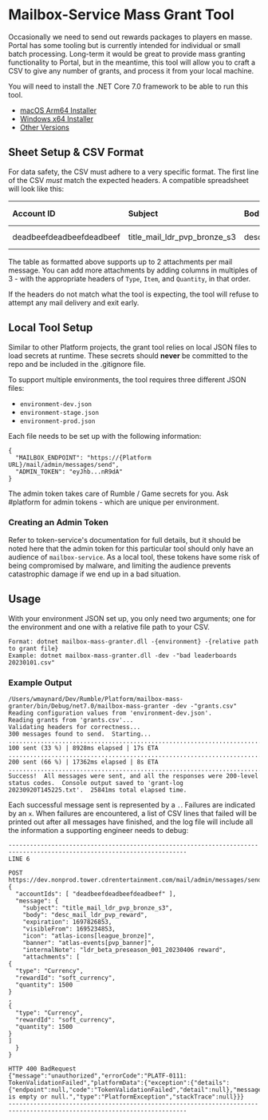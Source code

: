 # Mailbox-Service Mass Grant Tool

Occasionally we need to send out rewards packages to players en masse.  Portal has some tooling but is currently intended for individual or small batch processing.  Long-term it would be great to provide mass granting functionality to Portal, but in the meantime, this tool will allow you to craft a CSV to give any number of grants, and process it from your local machine.

You will need to install the .NET Core 7.0 framework to be able to run this tool.

* [macOS Arm64 Installer]("https://dotnet.microsoft.com/en-us/download/dotnet/thank-you/sdk-7.0.401-macos-arm64-installer")
* [Windows x64 Installer]("https://dotnet.microsoft.com/en-us/download/dotnet/thank-you/sdk-7.0.401-windows-x64-installer")
* [Other Versions]("https://dotnet.microsoft.com/en-us/download/dotnet/7.0")


## Sheet Setup & CSV Format

For data safety, the CSV must adhere to a very specific format.  The first line of the CSV _must_ match the expected headers.  A compatible spreadsheet will look like this:

| Account ID               | Subject                      | Body                     | Banner                   | Icon                       | Note                                   | Expiration | Visible From | Type     | Item          | Quantity | Type     | Item          | Quantity | Type | Item | Quantity |
|:-------------------------|:-----------------------------|:-------------------------|:-------------------------|:---------------------------|:---------------------------------------|:-----------|:-------------|:---------|:--------------|:---------|:---------|:--------------|:---------|:-----|:-----|:---------|
| deadbeefdeadbeefdeadbeef | title_mail_ldr_pvp_bronze_s3 | desc_mail_ldr_pvp_reward | atlas-events[pvp_banner] | atlas-icons[league_bronze] | ldr_beta_preseason_001_20230406 reward |            |              | Currency | soft_currency | 1600     | Currency | soft_currency | 1600     |      |      |

The table as formatted above supports up to 2 attachments per mail message.  You can add more attachments by adding columns in multiples of 3 - with the appropriate headers of `Type`, `Item`, and `Quantity`, in that order.

If the headers do not match what the tool is expecting, the tool will refuse to attempt any mail delivery and exit early.

## Local Tool Setup

Similar to other Platform projects, the grant tool relies on local JSON files to load secrets at runtime.  These secrets should **never** be committed to the repo and be included in the .gitignore file.

To support multiple environments, the tool requires three different JSON files:

* `environment-dev.json`
* `environment-stage.json`
* `environment-prod.json`

Each file needs to be set up with the following information:

```
{
  "MAILBOX_ENDPOINT": "https://{Platform URL}/mail/admin/messages/send",
  "ADMIN_TOKEN": "eyJhb...nR9dA"
}
```

The admin token takes care of Rumble / Game secrets for you.  Ask #platform for admin tokens - which are unique per environment.

### Creating an Admin Token

Refer to token-service's documentation for full details, but it should be noted here that the admin token for this particular tool should only have an audience of `mailbox-service`.  As a local tool, these tokens have some risk of being compromised by malware, and limiting the audience prevents catastrophic damage if we end up in a bad situation.

## Usage

With your environment JSON set up, you only need two arguments; one for the environment and one with a relative file path to your CSV.

```
Format: dotnet mailbox-mass-granter.dll -{environment} -{relative path to grant file}
Example: dotnet mailbox-mass-granter.dll -dev -"bad leaderboards 20230101.csv"
```

### Example Output

```
/Users/wmaynard/Dev/Rumble/Platform/mailbox-mass-granter/bin/Debug/net7.0/mailbox-mass-granter -dev -"grants.csv"
Reading configuration values from 'environment-dev.json'.
Reading grants from 'grants.csv'...
Validating headers for correctness...
300 messages found to send.  Starting...
.................................................................................................... 100 sent (33 %) | 8928ms elapsed | 17s ETA
.................................................................................................... 200 sent (66 %) | 17362ms elapsed | 8s ETA
....................................................................................................
Success!  All messages were sent, and all the responses were 200-level status codes.  Console output saved to 'grant-log 20230920T145225.txt'.  25841ms total elapsed time.
```

Each successful message sent is represented by a `.`.  Failures are indicated by an `x`.  When failures are encountered, a list of CSV lines that failed will be printed out after all messages have finished, and the log file will include all the information a supporting engineer needs to debug:

```
------------------------------------------------------------------------------------------------------------------------
LINE 6

POST https://dev.nonprod.tower.cdrentertainment.com/mail/admin/messages/send
{
  "accountIds": [ "deadbeefdeadbeefdeadbeef" ],
  "message": {
    "subject": "title_mail_ldr_pvp_bronze_s3",
    "body": "desc_mail_ldr_pvp_reward",
    "expiration": 1697826853,
    "visibleFrom": 1695234853,
    "icon": "atlas-icons[league_bronze]",
    "banner": "atlas-events[pvp_banner]",
    "internalNote": "ldr_beta_preseason_001_20230406 reward",
    "attachments": [
{
  "type": "Currency",
  "rewardId": "soft_currency",
  "quantity": 1500
}
,
{
  "type": "Currency",
  "rewardId": "soft_currency",
  "quantity": 1500
}
]
  }
}

HTTP 400 BadRequest
{"message":"unauthorized","errorCode":"PLATF-0111: TokenValidationFailed","platformData":{"exception":{"details":{"endpoint":null,"code":"TokenValidationFailed","detail":null},"message":"Token is empty or null.","type":"PlatformException","stackTrace":null}}}
------------------------------------------------------------------------------------------------------------------------
```